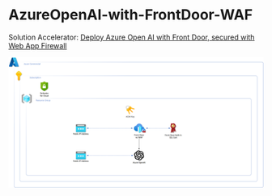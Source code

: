 # AzureOpenAI-with-FrontDoor-WAF

Solution Accelerator: [Deploy Azure Open AI with Front Door, secured with Web App Firewall](https://github.com/paullizer/AzureOpenAI-with-FrontDoor-WAF) 



![Azure OpenAI with private endpoints secured with FrontDoor](./images/architecture.png)
